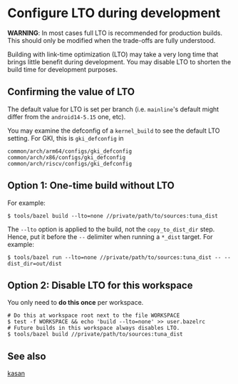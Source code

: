 # Configure LTO during development

**WARNING**: In most cases full LTO is recommended for production builds. This
should only be modified when the trade-offs are fully understood.

Building with link-time optimization (LTO) may take a very long time that brings
little benefit during development. You may disable LTO to shorten the build time
for development purposes.

## Confirming the value of LTO

The default value for LTO is set per branch (i.e. `mainline`'s default might
differ from the `android14-5.15` one, etc).

You may examine the defconfig of a `kernel_build` to see the default LTO
setting. For GKI, this is `gki_defconfig` in

```text
common/arch/arm64/configs/gki_defconfig
common/arch/x86/configs/gki_defconfig
common/arch/riscv/configs/gki_defconfig
```

## Option 1: One-time build without LTO

For example:

```shell
$ tools/bazel build --lto=none //private/path/to/sources:tuna_dist
```

The `--lto` option is applied to the build, not the `copy_to_dist_dir` step.
Hence, put it before the `--` delimiter when running a `*_dist` target. For
example:

```shell
$ tools/bazel run --lto=none //private/path/to/sources:tuna_dist -- --dist_dir=out/dist
```

## Option 2: Disable LTO for this workspace

You only need to **do this once** per workspace.

```shell
# Do this at workspace root next to the file WORKSPACE
$ test -f WORKSPACE && echo 'build --lto=none' >> user.bazelrc
# Future builds in this workspace always disables LTO.
$ tools/bazel build //private/path/to/sources:tuna_dist
```

## See also

[kasan](kasan.md)

